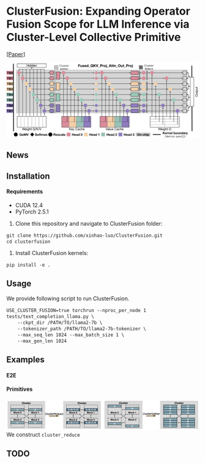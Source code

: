 # ClusterFusion: Expanding Operator Fusion Scope for LLM Inference via Cluster-Level Collective Primitive
[[Paper](https://arxiv.org/abs/2508.18850)]

![overview](assets/overview.png)

## News

## Installation

#### Requirements
- CUDA 12.4  
- PyTorch 2.5.1  

1. Clone this repository and navigate to ClusterFusion folder:
```
git clone https://github.com/xinhao-luo/ClusterFusion.git
cd clusterfusion
```

1. Install ClusterFusion kernels:
```
pip install -e .
```

## Usage

We provide following script to run ClusterFusion.
```
USE_CLUSTER_FUSION=true torchrun --nproc_per_node 1 tests/text_completion_llama.py \
	--ckpt_dir /PATH/TO/llama2-7b \
	--tokenizer_path /PATH/TO/llama2-7b-tokenizer \
	--max_seq_len 1024 --max_batch_size 1 \
	--max_gen_len 1024
```
## Examples

#### E2E


#### Primitives
![overview](assets/cluster.png)
We construct ``cluster_reduce`` 

## TODO
